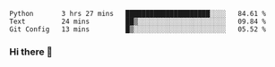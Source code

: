 <!--START_SECTION:waka-->
```text
Python       3 hrs 27 mins   █████████████████████░░░░   84.61 % 
Text         24 mins         ██▒░░░░░░░░░░░░░░░░░░░░░░   09.84 % 
Git Config   13 mins         █▒░░░░░░░░░░░░░░░░░░░░░░░   05.52 % 
```
<!--END_SECTION:waka-->

### Hi there 👋

<!--
**DnC275/DnC275** is a ✨ _special_ ✨ repository because its `README.md` (this file) appears on your GitHub profile.

Here are some ideas to get you started:

- 🔭 I’m currently working on ...
- 🌱 I’m currently learning ...
- 👯 I’m looking to collaborate on ...
- 🤔 I’m looking for help with ...
- 💬 Ask me about ...
- 📫 How to reach me: ...
- 😄 Pronouns: ...
- ⚡ Fun fact: ...
-->
